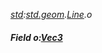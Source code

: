 _[std](../../modules/std/std-module.md):[std.geom](../../modules/std/std-geom.md).[Line<T>](../../modules/std/std-geom-line.md).o_
##### Field o:[Vec3](../../modules/std/std-geom-vec3.md)<T>

